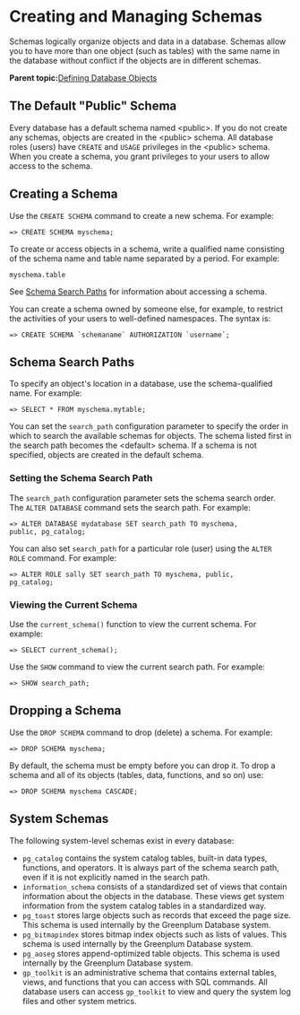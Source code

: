 # Creating and Managing Schemas 

Schemas logically organize objects and data in a database. Schemas allow you to have more than one object \(such as tables\) with the same name in the database without conflict if the objects are in different schemas.

**Parent topic:**[Defining Database Objects](../ddl/ddl.html)

## The Default "Public" Schema 

Every database has a default schema named <public\>. If you do not create any schemas, objects are created in the <public\> schema. All database roles \(users\) have `CREATE` and `USAGE` privileges in the <public\> schema. When you create a schema, you grant privileges to your users to allow access to the schema.

## Creating a Schema 

Use the `CREATE SCHEMA` command to create a new schema. For example:

```
=> CREATE SCHEMA myschema;

```

To create or access objects in a schema, write a qualified name consisting of the schema name and table name separated by a period. For example:

```
myschema.table

```

See [Schema Search Paths](#topic20) for information about accessing a schema.

You can create a schema owned by someone else, for example, to restrict the activities of your users to well-defined namespaces. The syntax is:

```
=> CREATE SCHEMA `schemaname` AUTHORIZATION `username`;

```

## Schema Search Paths 

To specify an object's location in a database, use the schema-qualified name. For example:

```
=> SELECT * FROM myschema.mytable;

```

You can set the `search_path` configuration parameter to specify the order in which to search the available schemas for objects. The schema listed first in the search path becomes the <default\> schema. If a schema is not specified, objects are created in the default schema.

### Setting the Schema Search Path 

The `search_path` configuration parameter sets the schema search order. The `ALTER DATABASE` command sets the search path. For example:

```
=> ALTER DATABASE mydatabase SET search_path TO myschema, 
public, pg_catalog;

```

You can also set `search_path` for a particular role \(user\) using the `ALTER ROLE` command. For example:

```
=> ALTER ROLE sally SET search_path TO myschema, public, 
pg_catalog;

```

### Viewing the Current Schema 

Use the `current_schema()` function to view the current schema. For example:

```
=> SELECT current_schema();

```

Use the `SHOW` command to view the current search path. For example:

```
=> SHOW search_path;

```

## Dropping a Schema 

Use the `DROP SCHEMA` command to drop \(delete\) a schema. For example:

```
=> DROP SCHEMA myschema;

```

By default, the schema must be empty before you can drop it. To drop a schema and all of its objects \(tables, data, functions, and so on\) use:

```
=> DROP SCHEMA myschema CASCADE;

```

## System Schemas 

The following system-level schemas exist in every database:

-   `pg_catalog` contains the system catalog tables, built-in data types, functions, and operators. It is always part of the schema search path, even if it is not explicitly named in the search path.
-   `information_schema` consists of a standardized set of views that contain information about the objects in the database. These views get system information from the system catalog tables in a standardized way.
-   `pg_toast` stores large objects such as records that exceed the page size. This schema is used internally by the Greenplum Database system.
-   `pg_bitmapindex` stores bitmap index objects such as lists of values. This schema is used internally by the Greenplum Database system.
-   `pg_aoseg` stores append-optimized table objects. This schema is used internally by the Greenplum Database system.
-   `gp_toolkit` is an administrative schema that contains external tables, views, and functions that you can access with SQL commands. All database users can access `gp_toolkit` to view and query the system log files and other system metrics.

